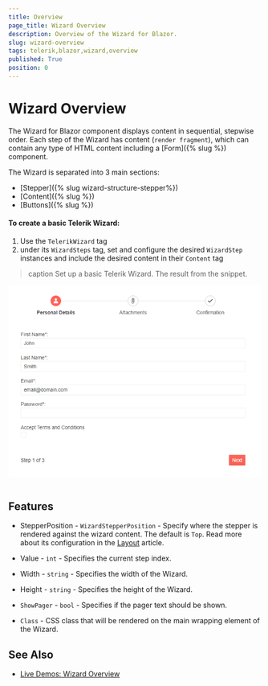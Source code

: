 ```yaml
---
title: Overview
page_title: Wizard Overview
description: Overview of the Wizard for Blazor.
slug: wizard-overview
tags: telerik,blazor,wizard,overview
published: True
position: 0
---
```


# Wizard Overview

The Wizard for Blazor component displays content in sequential, stepwise order. Each step of the Wizard has content (`render fragment`), which can contain any type of HTML content including a [Form]({% slug %}) component.

The Wizard is separated into 3 main sections:
* [Stepper]({% slug wizard-structure-stepper%})
* [Content]({% slug %})
* [Buttons]({% slug %})


#### To create a basic Telerik Wizard:

1. Use the `TelerikWizard` tag
1. under its `WizardSteps` tag, set and configure the desired `WizardStep` instances and include the desired content in their `Content` tag

>caption Set up a basic Telerik Wizard. The result from the snippet.

![Basic Wizard](images/basic-wizard-example.png)

````CSHTML

````

## Features

* StepperPosition - `WizardStepperPosition` - Specify where the stepper is rendered against the wizard content. The default is `Top`. Read more about its configuration in the [Layout]() article.

* Value - `int` - Specifies the current step index.

* Width - `string` - Specifies the width of the Wizard.

* Height - `string` - Specifies the height of the Wizard.

* `ShowPager` - `bool` - Specifies if the pager text should be shown.

* `Class` - CSS class that will be rendered on the main wrapping element of the Wizard.

## See Also

  * [Live Demos: Wizard Overview](https://demos.telerik.com/blazor-ui/wizard/index)